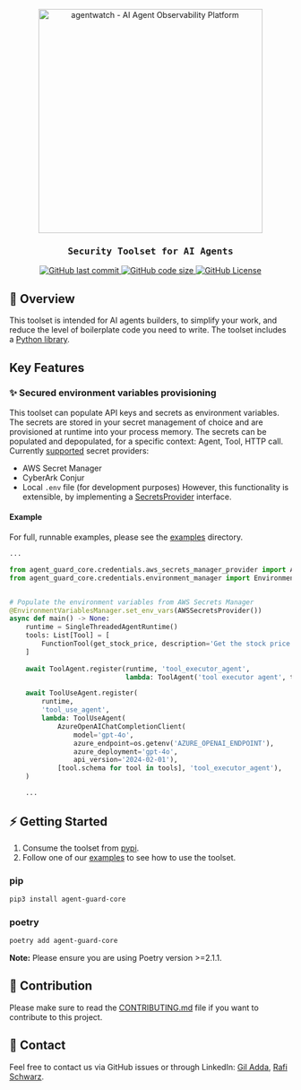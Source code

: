 <p align="center">
    <img src="resources/logo.png" alt="agentwatch - AI Agent Observability Platform" width="400"/>
</p>
<h3 align="center" style="font-family: 'Fira Mono', Monospace;">Security Toolset for AI Agents</h3>

<p align="center">
    <a href="https://github.com/cyberark/agent-guard/commits/main">
        <img alt="GitHub last commit" src="https://img.shields.io/github/last-commit/cyberark/agent-guard">
    </a>
    <a href="https://github.com/cyberark/agent-guard">
        <img alt="GitHub code size" src="https://img.shields.io/github/languages/code-size/cyberark/agent-guard">
    </a>
    <a href="https://github.com/cyberark/agent-guard/blob/main/LICENSE">
        <img alt="GitHub License" src="https://img.shields.io/github/license/Cyberark/agent-guard" />
    </a>
</p>


## 🌟 Overview

This toolset is intended for AI agents builders, to simplify your work, and reduce the level of boilerplate code you need to write.
The toolset includes a [Python library](https://pypi.org/project/agent-guard-core/).



## Key Features

### ✨ Secured environment variables provisioning

This toolset can populate API keys and secrets as environment variables. The secrets are stored in your secret management of choice and are provisioned at runtime into your process memory.
The secrets can be populated and depopulated, for a specific context: Agent, Tool, HTTP call.
Currently [supported](secure_ai_toolset/cerdentials) secret providers:
- AWS Secret Manager
- CyberArk Conjur
- Local `.env` file (for development purposes)
However, this functionality is extensible, by implementing a [SecretsProvider](agent_gaurd_core/credentials/secrets_provider.py) interface.

#### Example

For full, runnable examples, please see the [examples](examples) directory.

```python
...

from agent_guard_core.credentials.aws_secrets_manager_provider import AWSSecretsProvider
from agent_guard_core.credentials.environment_manager import EnvironmentVariablesManager


# Populate the environment variables from AWS Secrets Manager
@EnvironmentVariablesManager.set_env_vars(AWSSecretsProvider())
async def main() -> None:
    runtime = SingleThreadedAgentRuntime()
    tools: List[Tool] = [
        FunctionTool(get_stock_price, description='Get the stock price.')
    ]
    
    await ToolAgent.register(runtime, 'tool_executor_agent',
                             lambda: ToolAgent('tool executor agent', tools))

    await ToolUseAgent.register(
        runtime,
        'tool_use_agent',
        lambda: ToolUseAgent(
            AzureOpenAIChatCompletionClient(
                model='gpt-4o',
                azure_endpoint=os.getenv('AZURE_OPENAI_ENDPOINT'),
                azure_deployment='gpt-4o',
                api_version='2024-02-01'),
            [tool.schema for tool in tools], 'tool_executor_agent'),
    )

    ...
```

## ⚡ Getting Started

1. Consume the toolset from [pypi](https://test.pypi.org/project/agent-guard-core/).
2. Follow one of our [examples](examples) to see how to use the toolset.

### pip

```bash
pip3 install agent-guard-core
```

### poetry

```bash
poetry add agent-guard-core
```

**Note:** Please ensure you are using Poetry version >=2.1.1.

## 🤝 Contribution

Please make sure to read the [CONTRIBUTING.md](CONTRIBUTING.md) file if you want to contribute to this project.

## 💁  Contact

Feel free to contact us via GitHub issues or through LinkedIn: [Gil Adda](https://www.linkedin.com/in/gil-adda-6117b9/), [Rafi Schwarz](https://www.linkedin.com/in/rafi-schwarz/). 
